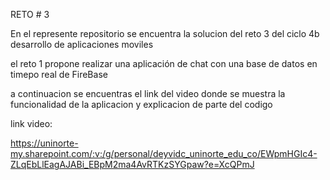 RETO # 3

En el represente repositorio se encuentra la solucion del reto 3 del ciclo 4b desarrollo de aplicaciones moviles

el reto 1 propone realizar una aplicación de chat con una base de datos en timepo real de FireBase

a continuacion se encuentras el link del video donde se muestra la funcionalidad de la aplicacion y explicacion de parte del codigo

link video:

https://uninorte-my.sharepoint.com/:v:/g/personal/deyvidc_uninorte_edu_co/EWpmHGIc4-ZLqEbLlEagAJABi_EBpM2ma4AvRTKzSYGpaw?e=XcQPmJ
